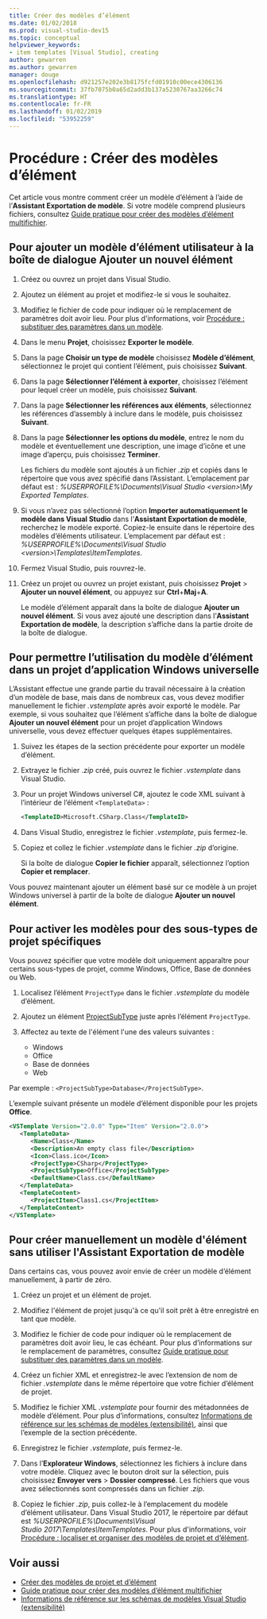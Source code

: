 ```yaml
---
title: Créer des modèles d’élément
ms.date: 01/02/2018
ms.prod: visual-studio-dev15
ms.topic: conceptual
helpviewer_keywords:
- item templates [Visual Studio], creating
author: gewarren
ms.author: gewarren
manager: douge
ms.openlocfilehash: d921257e202e3b8175fcfd01910c00ece4306136
ms.sourcegitcommit: 37fb7075b0a65d2add3b137a5230767aa3266c74
ms.translationtype: HT
ms.contentlocale: fr-FR
ms.lasthandoff: 01/02/2019
ms.locfileid: "53952259"
---
```

# <a name="how-to-create-item-templates"></a>Procédure : Créer des modèles d’élément

Cet article vous montre comment créer un modèle d’élément à l’aide de l’**Assistant Exportation de modèle**. Si votre modèle comprend plusieurs fichiers, consultez [Guide pratique pour créer des modèles d’élément multifichier](../ide/how-to-create-multi-file-item-templates.md).

## <a name="to-add-a-user-item-template-to-the-add-new-item-dialog-box"></a>Pour ajouter un modèle d’élément utilisateur à la boîte de dialogue Ajouter un nouvel élément

1. Créez ou ouvrez un projet dans Visual Studio.

1. Ajoutez un élément au projet et modifiez-le si vous le souhaitez.

1. Modifiez le fichier de code pour indiquer où le remplacement de paramètres doit avoir lieu. Pour plus d'informations, voir [Procédure : substituer des paramètres dans un modèle](../ide/how-to-substitute-parameters-in-a-template.md).

1. Dans le menu **Projet**, choisissez **Exporter le modèle**.

1. Dans la page **Choisir un type de modèle** choisissez **Modèle d’élément**, sélectionnez le projet qui contient l’élément, puis choisissez **Suivant**.

1. Dans la page **Sélectionner l’élément à exporter**, choisissez l’élément pour lequel créer un modèle, puis choisissez **Suivant**.

1. Dans la page **Sélectionner les références aux éléments**, sélectionnez les références d’assembly à inclure dans le modèle, puis choisissez **Suivant**.

1. Dans la page **Sélectionner les options du modèle**, entrez le nom du modèle et éventuellement une description, une image d’icône et une image d’aperçu, puis choisissez **Terminer**.

    Les fichiers du modèle sont ajoutés à un fichier *.zip* et copiés dans le répertoire que vous avez spécifié dans l’Assistant. L’emplacement par défaut est : *%USERPROFILE%\Documents\Visual Studio \<version\>\My Exported Templates*.

1. Si vous n’avez pas sélectionné l’option **Importer automatiquement le modèle dans Visual Studio** dans l’**Assistant Exportation de modèle**, recherchez le modèle exporté. Copiez-le ensuite dans le répertoire des modèles d’éléments utilisateur. L’emplacement par défaut est : *%USERPROFILE%\Documents\Visual Studio \<version\>\Templates\ItemTemplates*.

1. Fermez Visual Studio, puis rouvrez-le.

1. Créez un projet ou ouvrez un projet existant, puis choisissez **Projet** > **Ajouter un nouvel élément**, ou appuyez sur **Ctrl**+**Maj**+**A**.

   Le modèle d’élément apparaît dans la boîte de dialogue **Ajouter un nouvel élément**. Si vous avez ajouté une description dans l’**Assistant Exportation de modèle**, la description s’affiche dans la partie droite de la boîte de dialogue.

## <a name="to-enable-the-item-template-to-be-used-in-a-universal-windows-app-project"></a>Pour permettre l’utilisation du modèle d’élément dans un projet d’application Windows universelle

L’Assistant effectue une grande partie du travail nécessaire à la création d’un modèle de base, mais dans de nombreux cas, vous devez modifier manuellement le fichier *.vstemplate* après avoir exporté le modèle. Par exemple, si vous souhaitez que l’élément s’affiche dans la boîte de dialogue **Ajouter un nouvel élément** pour un projet d’application Windows universelle, vous devez effectuer quelques étapes supplémentaires.

1. Suivez les étapes de la section précédente pour exporter un modèle d’élément.

1. Extrayez le fichier *.zip* créé, puis ouvrez le fichier *.vstemplate* dans Visual Studio.

1. Pour un projet Windows universel C#, ajoutez le code XML suivant à l’intérieur de l’élément `<TemplateData>` :

   ```xml
   <TemplateID>Microsoft.CSharp.Class</TemplateID>
   ```

1. Dans Visual Studio, enregistrez le fichier *.vstemplate*, puis fermez-le.

1. Copiez et collez le fichier *.vstemplate* dans le fichier *.zip* d’origine.

     Si la boîte de dialogue **Copier le fichier** apparaît, sélectionnez l’option **Copier et remplacer**.

Vous pouvez maintenant ajouter un élément basé sur ce modèle à un projet Windows universel à partir de la boîte de dialogue **Ajouter un nouvel élément**.

## <a name="to-enable-templates-for-specific-project-subtypes"></a>Pour activer les modèles pour des sous-types de projet spécifiques

Vous pouvez spécifier que votre modèle doit uniquement apparaître pour certains sous-types de projet, comme Windows, Office, Base de données ou Web.

1. Localisez l’élément `ProjectType` dans le fichier *.vstemplate* du modèle d’élément.

1. Ajoutez un élément [ProjectSubType](../extensibility/projectsubtype-element-visual-studio-templates.md) juste après l’élément `ProjectType`.

1. Affectez au texte de l'élément l'une des valeurs suivantes :

    - Windows
    - Office
    - Base de données
    - Web

Par exemple : `<ProjectSubType>Database</ProjectSubType>`.

L’exemple suivant présente un modèle d’élément disponible pour les projets **Office**.

```xml
<VSTemplate Version="2.0.0" Type="Item" Version="2.0.0">
   <TemplateData>
      <Name>Class</Name>
      <Description>An empty class file</Description>
      <Icon>Class.ico</Icon>
      <ProjectType>CSharp</ProjectType>
      <ProjectSubType>Office</ProjectSubType>
      <DefaultName>Class.cs</DefaultName>
   </TemplateData>
   <TemplateContent>
      <ProjectItem>Class1.cs</ProjectItem>
   </TemplateContent>
</VSTemplate>
```

## <a name="to-manually-create-an-item-template-without-using-the-export-template-wizard"></a>Pour créer manuellement un modèle d'élément sans utiliser l'Assistant Exportation de modèle

Dans certains cas, vous pouvez avoir envie de créer un modèle d’élément manuellement, à partir de zéro.

1. Créez un projet et un élément de projet.

1. Modifiez l'élément de projet jusqu'à ce qu'il soit prêt à être enregistré en tant que modèle.

1. Modifiez le fichier de code pour indiquer où le remplacement de paramètres doit avoir lieu, le cas échéant. Pour plus d’informations sur le remplacement de paramètres, consultez [Guide pratique pour substituer des paramètres dans un modèle](../ide/how-to-substitute-parameters-in-a-template.md).

1. Créez un fichier XML et enregistrez-le avec l’extension de nom de fichier *.vstemplate* dans le même répertoire que votre fichier d’élément de projet.

1. Modifiez le fichier XML *.vstemplate* pour fournir des métadonnées de modèle d’élément. Pour plus d’informations, consultez [Informations de référence sur les schémas de modèles (extensibilité)](../extensibility/visual-studio-template-schema-reference.md), ainsi que l’exemple de la section précédente.

1. Enregistrez le fichier *.vstemplate*, puis fermez-le.

1. Dans l’**Explorateur Windows**, sélectionnez les fichiers à inclure dans votre modèle. Cliquez avec le bouton droit sur la sélection, puis choisissez **Envoyer vers** > **Dossier compressé**. Les fichiers que vous avez sélectionnés sont compressés dans un fichier *.zip*.

1. Copiez le fichier *.zip*, puis collez-le à l’emplacement du modèle d’élément utilisateur. Dans Visual Studio 2017, le répertoire par défaut est *%USERPROFILE%\Documents\Visual Studio 2017\Templates\ItemTemplates*. Pour plus d'informations, voir [Procédure : localiser et organiser des modèles de projet et d’élément](../ide/how-to-locate-and-organize-project-and-item-templates.md).

## <a name="see-also"></a>Voir aussi

- [Créer des modèles de projet et d’élément](../ide/creating-project-and-item-templates.md)
- [Guide pratique pour créer des modèles d’élément multifichier](../ide/how-to-create-multi-file-item-templates.md)
- [Informations de référence sur les schémas de modèles Visual Studio (extensibilité)](../extensibility/visual-studio-template-schema-reference.md)
